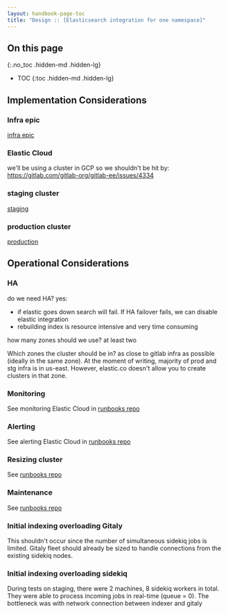 ```yaml
---
layout: handbook-page-toc
title: "Design :: [Elasticsearch integration for one namespace]"
---
```


## On this page
{:.no_toc .hidden-md .hidden-lg}

- TOC
{:toc .hidden-md .hidden-lg}

## Implementation Considerations ##

### Infra epic ###

[infra epic](https://gitlab.com/groups/gitlab-com/gl-infra/-/epics/64)

### Elastic Cloud ###

we'll be using a cluster in GCP so we shouldn't be hit by: https://gitlab.com/gitlab-org/gitlab-ee/issues/4334

### staging cluster ###

[staging](https://gitlab.com/gitlab-com/gl-infra/infrastructure/issues/6537)

### production cluster ###

[production](https://gitlab.com/gitlab-com/gl-infra/infrastructure/issues/6587)

## Operational Considerations ##

### HA ###

do we need HA? yes:
- if elastic goes down search will fail. If HA failover fails, we can disable elastic integration
- rebuilding index is resource intensive and very time consuming

how many zones should we use? at least two

Which zones the cluster should be in? as close to gitlab infra as possible (ideally in the same zone). At the moment of writing, majority of prod and stg infra is in us-east. However, elastic.co doesn't allow you to create clusters in that zone.

### Monitoring ###

See monitoring Elastic Cloud in [runbooks repo](https://gitlab.com/gitlab-com/runbooks/blob/master/howto/elastic-cloud.md)

### Alerting ###

See alerting Elastic Cloud in [runbooks repo](https://gitlab.com/gitlab-com/runbooks/blob/master/howto/elastic-cloud.md)

### Resizing cluster ###

See [runbooks repo](https://gitlab.com/gitlab-com/runbooks/)

### Maintenance ###

See [runbooks repo](https://gitlab.com/gitlab-com/runbooks/)

### Initial indexing overloading Gitaly ###

This shouldn't occur since the number of simultaneous sidekiq jobs is limited. Gitaly fleet should already be sized to handle connections from the existing sidekiq nodes.

### Initial indexing overloading sidekiq ###

During tests on staging, there were 2 machines, 8 sidekiq workers in total. They were able to process incoming jobs in real-time (queue = 0). The bottleneck was with network connection between indexer and gitaly
